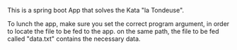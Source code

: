 This is a spring boot App that solves the Kata "la Tondeuse".

To lunch the app, make sure you set the correct program argument, in order to locate the file to be fed to the app.
on the same path, the file to be fed called "data.txt" contains the necessary data.

